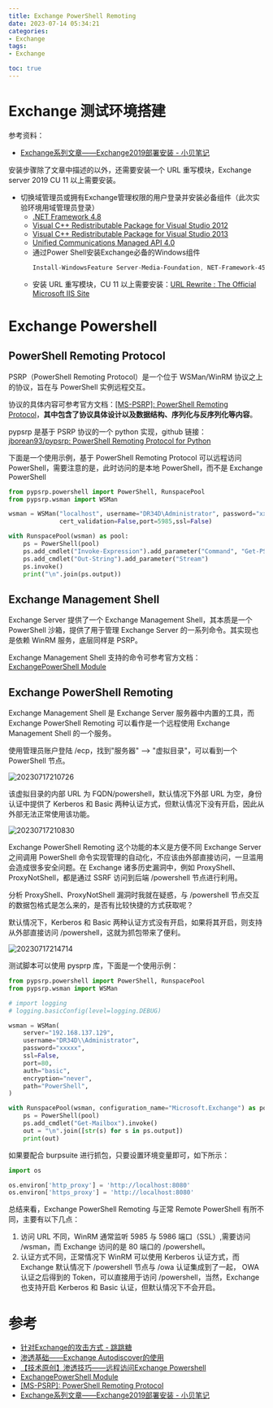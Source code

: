 ```yaml
---
title: Exchange PowerShell Remoting
date: 2023-07-14 05:34:21
categories:
- Exchange
tags:
- Exchange

toc: true
---
```



# Exchange 测试环境搭建
参考资料：
- [Exchange系列文章——Exchange2019部署安装 - 小贝笔记](https://www.xiaobei.one/archives/775.html)

安装步骤除了文章中描述的以外，还需要安装一个 URL 重写模块，Exchange server 2019 CU 11 以上需要安装。

- 切换域管理员或拥有Exchange管理权限的用户登录并安装必备组件（此次实验环境用域管理员登录）
  - [.NET Framework 4.8](https://go.microsoft.com/fwlink/?linkid=2088631)
  - [Visual C++ Redistributable Package for Visual Studio 2012](https://www.microsoft.com/download/details.aspx?id=30679)
  - [Visual C++ Redistributable Package for Visual Studio 2013](https://support.microsoft.com/help/4032938/update-for-visual-c-2013-redistributable-package)
  - [Unified Communications Managed API 4.0](https://www.microsoft.com/download/details.aspx?id=34992)
  - 通过Power Shell安装Exchange必备的Windows组件
    ```powershell
    Install-WindowsFeature Server-Media-Foundation, NET-Framework-45-Features, RPC-over-HTTP-proxy, RSAT-Clustering, RSAT-Clustering-CmdInterface, RSAT-Clustering-Mgmt, RSAT-Clustering-PowerShell, WAS-Process-Model, Web-Asp-Net45, Web-Basic-Auth, Web-Client-Auth, Web-Digest-Auth, Web-Dir-Browsing, Web-Dyn-Compression, Web-Http-Errors, Web-Http-Logging, Web-Http-Redirect, Web-Http-Tracing, Web-ISAPI-Ext, Web-ISAPI-Filter, Web-Lgcy-Mgmt-Console, Web-Metabase, Web-Mgmt-Console, Web-Mgmt-Service, Web-Net-Ext45, Web-Request-Monitor, Web-Server, Web-Stat-Compression, Web-Static-Content, Web-Windows-Auth, Web-WMI, Windows-Identity-Foundation, RSAT-ADDS
    ```
  - 安装 URL 重写模块，CU 11 以上需要安装：[URL Rewrite : The Official Microsoft IIS Site](https://www.iis.net/downloads/microsoft/url-rewrite)



# Exchange Powershell

## PowerShell Remoting Protocol
PSRP（PowerShell Remoting Protocol）是一个位于 WSMan/WinRM 协议之上的协议，旨在与 PowerShell 实例远程交互。

协议的具体内容可参考官方文档：[[MS-PSRP]: PowerShell Remoting Protocol](https://learn.microsoft.com/en-us/openspecs/windows_protocols/ms-psrp/602ee78e-9a19-45ad-90fa-bb132b7cecec)，**其中包含了协议具体设计以及数据结构、序列化与反序列化等内容**。

pypsrp 是基于 PSRP 协议的一个 python 实现，github 链接：[jborean93/pypsrp: PowerShell Remoting Protocol for Python](https://github.com/jborean93/pypsrp)

下面是一个使用示例，基于 PowerShell Remoting Protocol 可以远程访问 PowerShell，需要注意的是，此时访问的是本地 PowerShell，而不是 Exchange PowerShell

```py
from pypsrp.powershell import PowerShell, RunspacePool
from pypsrp.wsman import WSMan

wsman = WSMan("localhost", username="DR34D\Administrator", password="xxxx",
              cert_validation=False,port=5985,ssl=False)

with RunspacePool(wsman) as pool:
    ps = PowerShell(pool)
    ps.add_cmdlet("Invoke-Expression").add_parameter("Command", "Get-PSDrive -Name C")
    ps.add_cmdlet("Out-String").add_parameter("Stream")
    ps.invoke()
    print("\n".join(ps.output))
```

## Exchange Management Shell
Exchange Server 提供了一个 Exchange Management Shell，其本质是一个 PowerShell 沙箱，提供了用于管理 Exchange Server 的一系列命令。其实现也是依赖 WinRM 服务，底层同样是 PSRP。

Exchange Management Shell 支持的命令可参考官方文档：[ExchangePowerShell Module](https://learn.microsoft.com/en-us/powershell/module/exchange/?view=exchange-ps)

## Exchange PowerShell Remoting
Exchange Management Shell 是 Exchange Server 服务器中内置的工具，而 Exchange PowerShell Remoting 可以看作是一个远程使用 Exchange Management Shell 的一个服务。

使用管理员账户登陆 /ecp，找到"服务器" --> "虚拟目录"，可以看到一个 PowerShell 节点。

![20230717210726](https://de34dnotespics.oss-cn-beijing.aliyuncs.com/img/20230717210726.png)

该虚拟目录的内部 URL 为 FQDN/powershell，默认情况下外部 URL 为空，身份认证中提供了 Kerberos 和 Basic 两种认证方式，但默认情况下没有开启，因此从外部无法正常使用该功能。

![20230717210830](https://de34dnotespics.oss-cn-beijing.aliyuncs.com/img/20230717210830.png)

Exchange PowerShell Remoting 这个功能的本义是方便不同 Exchange Server 之间调用 PowerShell 命令实现管理的自动化，不应该由外部直接访问，一旦滥用会造成很多安全问题。在 Exchange 诸多历史漏洞中，例如 ProxyShell、ProxyNotShell，都是通过 SSRF 访问到后端 /powershell 节点进行利用。

分析 ProxyShell、ProxyNotShell 漏洞时我就在疑惑，与 /powershell 节点交互的数据包格式是怎么来的，是否有比较快捷的方式获取呢？

默认情况下，Kerberos 和 Basic 两种认证方式没有开启，如果将其开启，则支持从外部直接访问 /powershell，这就为抓包带来了便利。

![20230717214714](https://de34dnotespics.oss-cn-beijing.aliyuncs.com/img/20230717214714.png)

测试脚本可以使用 pysprp 库，下面是一个使用示例：
```python
from pypsrp.powershell import PowerShell, RunspacePool
from pypsrp.wsman import WSMan

# import logging
# logging.basicConfig(level=logging.DEBUG)

wsman = WSMan(
    server="192.168.137.129",
    username="DR34D\\Administrator",
    password="xxxxx",
    ssl=False,
    port=80,
    auth="basic",
    encryption="never",
    path="PowerShell",
)

with RunspacePool(wsman, configuration_name="Microsoft.Exchange") as pool:
    ps = PowerShell(pool)
    ps.add_cmdlet("Get-Mailbox").invoke()
    out = "\n".join([str(s) for s in ps.output])
    print(out)
```
如果要配合 burpsuite 进行抓包，只要设置环境变量即可，如下所示：
```py
import os

os.environ['http_proxy'] = 'http://localhost:8080'
os.environ['https_proxy'] = 'http://localhost:8080'
```


总结来看，Exchange PowerShell Remoting 与正常 Remote PowerShell 有所不同，主要有以下几点：
1. 访问 URL 不同，WinRM 通常监听 5985 与 5986 端口（SSL）,需要访问 /wsman，而 Exchange 访问的是 80 端口的 /powershell。
2. 认证方式不同，正常情况下 WinRM 可以使用 Kerberos 认证方式，而 Exchange 默认情况下 /powershell 节点与 /owa 认证集成到了一起， OWA 认证之后得到的 Token，可以直接用于访问 /powershell，当然，Exchange 也支持开启 Kerberos 和 Basic 认证，但默认情况下不会开启。


# 参考
- [针对Exchange的攻击方式 - 跳跳糖](https://tttang.com/archive/1487/)
- [渗透基础——Exchange Autodiscover的使用](https://3gstudent.github.io/%E6%B8%97%E9%80%8F%E5%9F%BA%E7%A1%80-Exchange-Autodiscover%E7%9A%84%E4%BD%BF%E7%94%A8)
- [【技术原创】渗透技巧——远程访问Exchange Powershell](https://www.4hou.com/posts/zlj2)
- [ExchangePowerShell Module](https://learn.microsoft.com/en-us/powershell/module/exchange/?view=exchange-ps)
- [[MS-PSRP]: PowerShell Remoting Protocol](https://learn.microsoft.com/en-us/openspecs/windows_protocols/ms-psrp/602ee78e-9a19-45ad-90fa-bb132b7cecec)
- [Exchange系列文章——Exchange2019部署安装 - 小贝笔记](https://www.xiaobei.one/archives/775.html)